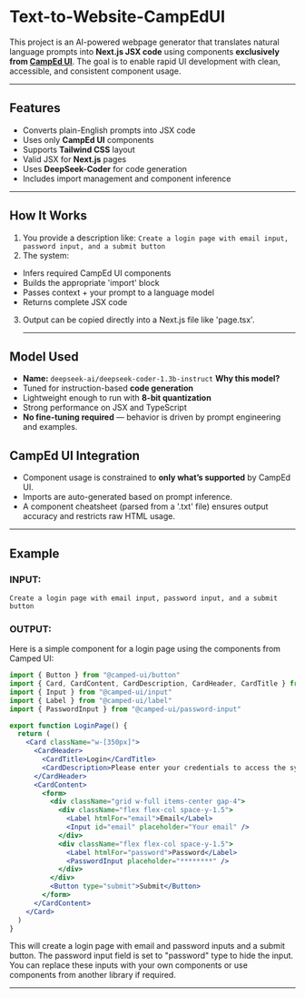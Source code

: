 # Text-to-Website-CampEdUI

This project is an AI-powered webpage generator that translates natural language prompts into **Next.js JSX code** using components **exclusively from [CampEd UI](https://ui.camped.academy/docs/components)**. The goal is to enable rapid UI development with clean, accessible, and consistent component usage.

---

## Features

-  Converts plain-English prompts into JSX code
-  Uses only **CampEd UI** components
-  Supports **Tailwind CSS** layout
-  Valid JSX for **Next.js** pages
-  Uses **DeepSeek-Coder** for code generation
-  Includes import management and component inference

---

## How It Works

1. You provide a description like:
   ``` Create a login page with email input, password input, and a submit button ```
2. The system:
- Infers required CampEd UI components
- Builds the appropriate 'import' block
- Passes context + your prompt to a language model
- Returns complete JSX code

3. Output can be copied directly into a Next.js file like 'page.tsx'.

   ---

## Model Used

- **Name:** `deepseek-ai/deepseek-coder-1.3b-instruct`
 **Why this model?**
- Tuned for instruction-based **code generation**
- Lightweight enough to run with **8-bit quantization**
- Strong performance on JSX and TypeScript
- **No fine-tuning required** — behavior is driven by prompt engineering and examples.


## CampEd UI Integration

- Component usage is constrained to **only what’s supported** by CampEd UI.
- Imports are auto-generated based on prompt inference.
- A component cheatsheet (parsed from a '.txt' file) ensures output accuracy and restricts raw HTML usage.

---

## Example
### INPUT:
 ``` Create a login page with email input, password input, and a submit button ```
### OUTPUT:

Here is a simple component for a login page using the components from Camped UI:

```jsx
import { Button } from "@camped-ui/button"
import { Card, CardContent, CardDescription, CardHeader, CardTitle } from "@camped-ui/card"
import { Input } from "@camped-ui/input"
import { Label } from "@camped-ui/label"
import { PasswordInput } from "@camped-ui/password-input"

export function LoginPage() {
  return (
    <Card className="w-[350px]">
      <CardHeader>
        <CardTitle>Login</CardTitle>
        <CardDescription>Please enter your credentials to access the system.</CardDescription>
      </CardHeader>
      <CardContent>
        <form>
          <div className="grid w-full items-center gap-4">
            <div className="flex flex-col space-y-1.5">
              <Label htmlFor="email">Email</Label>
              <Input id="email" placeholder="Your email" />
            </div>
            <div className="flex flex-col space-y-1.5">
              <Label htmlFor="password">Password</Label>
              <PasswordInput placeholder="********" />
            </div>
          </div>
          <Button type="submit">Submit</Button>
        </form>
      </CardContent>
    </Card>
  )
}
```

This will create a login page with email and password inputs and a submit button. The password input field is set to "password" type to hide the input. You can replace these inputs with your own components or use components from another library if required.

---
